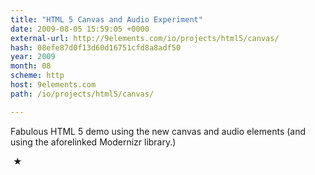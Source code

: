```yaml
---
title: "HTML 5 Canvas and Audio Experiment"
date: 2009-08-05 15:59:05 +0000
external-url: http://9elements.com/io/projects/html5/canvas/
hash: 08efe87d0f13d60d16751cfd8a8adf50
year: 2009
month: 08
scheme: http
host: 9elements.com
path: /io/projects/html5/canvas/

---
```


Fabulous HTML 5 demo using the new canvas and audio elements (and using the aforelinked Modernizr library.)



 ★ 

